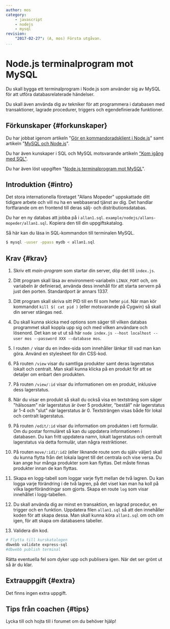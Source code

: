 ```yaml
---
author: mos
category:
    - javascript
    - nodejs
    - mysql
revision:
    "2017-02-27": (A, mos) Första utgåvan.
...
```

Node.js terminalprogram mot MySQL
==================================

Du skall bygga ett terminalprogram i Node.js som använder sig av MySQL för att utföra databasrelaterade händelser.

Du skall även använda dig av tekniker för att programmera i databasen med transaktioner, lagrade procedurer, triggers och egendefinierade funktioner.

<!--more-->



Förkunskaper {#forkunskaper}
-----------------------

Du har jobbat igenom artikeln "[Gör en kommandoradsklient i Node.js](kunskap/gor-en-kommandoradsklient-i-node-js)" samt artikeln "[MySQL och Node.js](kunskap/mysql-och-nodejs)".

Du har även kunskaper i SQL och MySQL motsvarande artikeln ["Kom igång med SQL"](uppgift/kom-igang-med-sql).

Du har även löst uppgiften "[Node.js terminalprogram mot MySQL](uppgift/nodejs-terminalprogram-mot-mysql)".



Introduktion {#intro}
-----------------------

Det stora internationella företaget "Allans Mopeder" uppskattade ditt tidigare arbete och vill nu ha en webbaserad tjänst av dig. Det handlar fortfarande om en frontend till deras sälj- och distributionsdatabas.

Du har en ny databas att jobba på i `allan1.sql`.
`example/nodejs/allans-mopeder/allan1.sql`. Kopiera den till din uppgiftskatalog. 

Så här kan du läsa in SQL-kommandon till terminalen MySQL.

```bash
$ mysql -uuser -ppass mydb < allan1.sql
```



Krav {#krav}
-----------------------

1. Skriv ett *main-program* som startar din server, döp det till `index.js`. 

1. Ditt program skall läsa av environment-variabeln `LINUX_PORT` och, om variabeln är definierad, använda dess innehåll för att starta servern på just den porten. Standardport är annars 1337.

1. Ditt program skall skriva sitt PID till en fil som heter `pid`. När man kör kommandot `kill $( cat pid )` (eller motsvarande på Cygwin) så skall din server stängas ned.

1. Du skall kunna skicka med options som säger till vilken databas programmet skall koppla upp sig och med vilken användare och lösenord. Det kan se ut ut så här `node index.js --host localhost --user mos --password XXX --database mos`.

1. I routen `/` visar du en index-sida som innehåller länkar till vad man kan göra. Använd en stylesheet för din CSS-kod.

1. På routen `/view` visar du samtliga produkter samt deras lagerstatus lokalt och centralt. Man skall kunna klicka på en produkt för att se detaljer om enbart den produkten.

1. På routen `/view/:id` visar du informationen om en produkt, inklusive dess lagerstatus.

1. När du visar en produkt så skall du också visa en textsträng som säger "hälsosam" när lagerstatus är över 5 produkter, "beställ" när lagerstatus är 1-4 och "slut" när lagerstatus är 0. Textsträngen visas både för lokal och centralt lagerstatus.

1. På routen `/edit/:id` visar du information om produkten i ett formulär. Om du postar formuläret så kan du uppdatera informationen i databasen. Du kan fritt uppdatera namn, lokalt lagerstatus och centralt lagerstatus via detta formulär, utan några restriktioner. 

1. På routen `move/:id1/:id2` (eller liknande route som du själv väljer) skall du kunna flytta från det lokala lagret till det centrala och vise versa. Du kan ange hur många produkter som kan flyttas. Det måste finnas produkter innan de kan flyttas.

1. Skapa en logg-tabell som loggar varje flytt mellan de två lagren. Du kan logga varje förändring i de två lagren, på det viset kan man ha koll på vilka lagerförändringar som gjorts. Skapa en route `log` som visar innehållet i logg-tabellen.

1. Du skall använda dig av minst en transaktion, en lagrad procedur, en trigger och en funktion. Uppdatera filen `allan1.sql` så att den innehåller koden för att skapa dessa. Man skall kunna köra `allan1.sql` om och om igen, för att skapa om databasens tabeller.

1. Validera din kod.

```bash
# Flytta till kurskatalogen
dbwebb validate express-sql
#dbwebb publish terminal
```

Rätta eventuella fel som dyker upp och publisera igen. När det ser grönt ut så är du klar.



Extrauppgift {#extra}
-----------------------

Det finns ingen extra uppgift.



Tips från coachen {#tips}
-----------------------

Lycka till och hojta till i forumet om du behöver hjälp!
